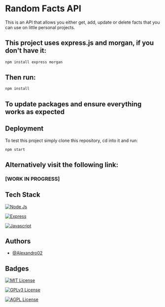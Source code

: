 # Random Facts API

This is an API that allows you either get, add, update or delete facts that you can use on little personal projects.

## This project uses express.js and morgan, if you don't have it:
```bash
npm install express morgan
```

## Then run:
```bash
npm install
```
## To update packages and ensure everything works as expected

## Deployment
To test this project simply clone this repository, cd into it and run:
```bash
npm start
```

## Alternatively visit the following link: 
### [WORK IN PROGRESS]

## Tech Stack

[![Node Js](https://img.shields.io/badge/Node.js-43853D?style=for-the-badge&logo=node.js&logoColor=white)](https://www.google.com)

[![Express](https://img.shields.io/badge/Express.js-404D59?style=for-the-badge)](https://www.google.com)

[![Javascript](https://img.shields.io/badge/JavaScript-F7DF1E?style=for-the-badge&logo=javascript&logoColor=black)](https://www.google.com)

## Authors

- [@Alexandro02](https://github.com/Alexandro02)


## Badges

[![MIT License](https://img.shields.io/badge/License-MIT-green.svg)](https://choosealicense.com/licenses/mit/)

[![GPLv3 License](https://img.shields.io/badge/License-GPL%20v3-yellow.svg)](https://opensource.org/licenses/)

[![AGPL License](https://img.shields.io/badge/license-AGPL-blue.svg)](http://www.gnu.org/licenses/agpl-3.0)
